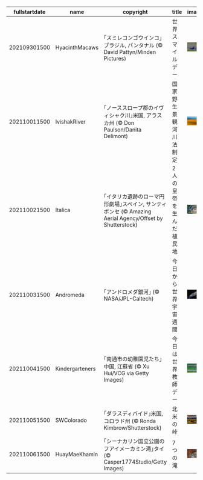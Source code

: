 |fullstartdate|name|copyright|title|image|
|--|--|--|--|--|
202109301500|HyacinthMacaws|｢スミレコンゴウインコ｣ブラジル, パンタナル (© David Pattyn/Minden Pictures)|世界スマイルデー|![](/ja-JP/2021/10/202109301500HyacinthMacaws.jpg)|
202110011500|IvishakRiver|｢ノーススロープ郡のイヴィシャク川｣米国, アラスカ州 (© Don Paulson/Danita Delimont)|国家野生景観河川法制定|![](/ja-JP/2021/10/202110011500IvishakRiver.jpg)|
202110021500|Italica|｢イタリカ遺跡のローマ円形劇場｣スペイン, サンティポンセ (© Amazing Aerial Agency/Offset by Shutterstock)|2 人の皇帝を生んだ植民地|![](/ja-JP/2021/10/202110021500Italica.jpg)|
202110031500|Andromeda|｢アンドロメダ銀河｣ (© NASA/JPL-Caltech)|今日から世界宇宙週間|![](/ja-JP/2021/10/202110031500Andromeda.jpg)|
202110041500|Kindergarteners|｢南通市の幼稚園児たち｣中国, 江蘇省 (© Xu Hui/VCG via Getty Images)|今日は世界教師デー|![](/ja-JP/2021/10/202110041500Kindergarteners.jpg)|
202110051500|SWColorado|｢ダラスディバイド｣米国, コロラド州 (© Ronda Kimbrow/Shutterstock)|北米の峠|![](/ja-JP/2021/10/202110051500SWColorado.jpg)|
202110061500|HuayMaeKhamin|｢シーナカリン国立公園のフアイメーカミン滝｣タイ (© Casper1774Studio/Getty Images)|7 つの滝|![](/ja-JP/2021/10/202110061500HuayMaeKhamin.jpg)|
